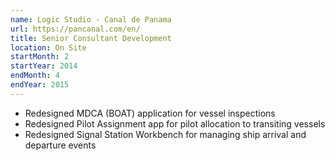 ```yaml
---
name: Logic Studio - Canal de Panama
url: https://pancanal.com/en/
title: Senior Consultant Development
location: On Site
startMonth: 2
startYear: 2014
endMonth: 4
endYear: 2015
---
```


- Redesigned MDCA (BOAT) application for vessel inspections
- Redesigned Pilot Assignment app for pilot allocation to transiting vessels
- Redesigned Signal Station Workbench for managing ship arrival and departure events